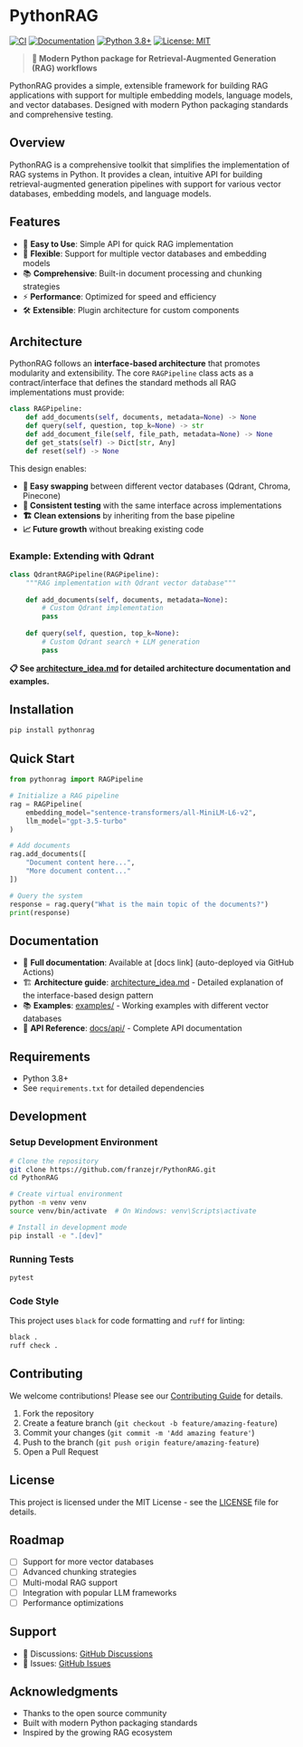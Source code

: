 # PythonRAG

[![CI](https://github.com/franzejr/pythonRAG/actions/workflows/ci.yml/badge.svg)](https://github.com/franzejr/pythonRAG/actions/workflows/ci.yml)
[![Documentation](https://github.com/franzejr/pythonRAG/actions/workflows/docs.yml/badge.svg)](https://github.com/franzejr/pythonRAG/actions/workflows/docs.yml)
[![Python 3.8+](https://img.shields.io/badge/python-3.8+-blue.svg)](https://www.python.org/downloads/)
[![License: MIT](https://img.shields.io/badge/License-MIT-yellow.svg)](https://opensource.org/licenses/MIT)

> **🚀 Modern Python package for Retrieval-Augmented Generation (RAG) workflows**

PythonRAG provides a simple, extensible framework for building RAG applications with support for multiple embedding models, language models, and vector databases. Designed with modern Python packaging standards and comprehensive testing.

## Overview

PythonRAG is a comprehensive toolkit that simplifies the implementation of RAG systems in Python. It provides a clean, intuitive API for building retrieval-augmented generation pipelines with support for various vector databases, embedding models, and language models.

## Features

- 🚀 **Easy to Use**: Simple API for quick RAG implementation
- 🔧 **Flexible**: Support for multiple vector databases and embedding models  
- 📚 **Comprehensive**: Built-in document processing and chunking strategies
- ⚡ **Performance**: Optimized for speed and efficiency
- 🛠️ **Extensible**: Plugin architecture for custom components

## Architecture

PythonRAG follows an **interface-based architecture** that promotes modularity and extensibility. The core `RAGPipeline` class acts as a contract/interface that defines the standard methods all RAG implementations must provide:

```python
class RAGPipeline:
    def add_documents(self, documents, metadata=None) -> None
    def query(self, question, top_k=None) -> str  
    def add_document_file(self, file_path, metadata=None) -> None
    def get_stats(self) -> Dict[str, Any]
    def reset(self) -> None
```

This design enables:
- **🔄 Easy swapping** between different vector databases (Qdrant, Chroma, Pinecone)
- **🧪 Consistent testing** with the same interface across implementations  
- **🏗️ Clean extensions** by inheriting from the base pipeline
- **📈 Future growth** without breaking existing code

### Example: Extending with Qdrant

```python
class QdrantRAGPipeline(RAGPipeline):
    """RAG implementation with Qdrant vector database"""
    
    def add_documents(self, documents, metadata=None):
        # Custom Qdrant implementation
        pass
    
    def query(self, question, top_k=None):
        # Custom Qdrant search + LLM generation
        pass
```

**📋 See [architecture_idea.md](architecture_idea.md) for detailed architecture documentation and examples.**

## Installation

```bash
pip install pythonrag
```

## Quick Start

```python
from pythonrag import RAGPipeline

# Initialize a RAG pipeline
rag = RAGPipeline(
    embedding_model="sentence-transformers/all-MiniLM-L6-v2",
    llm_model="gpt-3.5-turbo"
)

# Add documents
rag.add_documents([
    "Document content here...",
    "More document content..."
])

# Query the system
response = rag.query("What is the main topic of the documents?")
print(response)
```

## Documentation

- 📖 **Full documentation**: Available at [docs link] (auto-deployed via GitHub Actions)
- 🏗️ **Architecture guide**: [architecture_idea.md](architecture_idea.md) - Detailed explanation of the interface-based design pattern
- 📚 **Examples**: [examples/](examples/) - Working examples with different vector databases
- 🔧 **API Reference**: [docs/api/](docs/api/) - Complete API documentation

## Requirements

- Python 3.8+
- See `requirements.txt` for detailed dependencies

## Development

### Setup Development Environment

```bash
# Clone the repository
git clone https://github.com/franzejr/PythonRAG.git
cd PythonRAG

# Create virtual environment
python -m venv venv
source venv/bin/activate  # On Windows: venv\Scripts\activate

# Install in development mode
pip install -e ".[dev]"
```

### Running Tests

```bash
pytest
```

### Code Style

This project uses `black` for code formatting and `ruff` for linting:

```bash
black .
ruff check .
```

## Contributing

We welcome contributions! Please see our [Contributing Guide](CONTRIBUTING.md) for details.

1. Fork the repository
2. Create a feature branch (`git checkout -b feature/amazing-feature`)
3. Commit your changes (`git commit -m 'Add amazing feature'`)
4. Push to the branch (`git push origin feature/amazing-feature`)
5. Open a Pull Request

## License

This project is licensed under the MIT License - see the [LICENSE](LICENSE) file for details.

## Roadmap

- [ ] Support for more vector databases
- [ ] Advanced chunking strategies
- [ ] Multi-modal RAG support
- [ ] Integration with popular LLM frameworks
- [ ] Performance optimizations

## Support

- 💬 Discussions: [GitHub Discussions](https://github.com/franzejr/PythonRAG/discussions)
- 🐛 Issues: [GitHub Issues](https://github.com/franzejr/PythonRAG/issues)

## Acknowledgments

- Thanks to the open source community
- Built with modern Python packaging standards
- Inspired by the growing RAG ecosystem 
